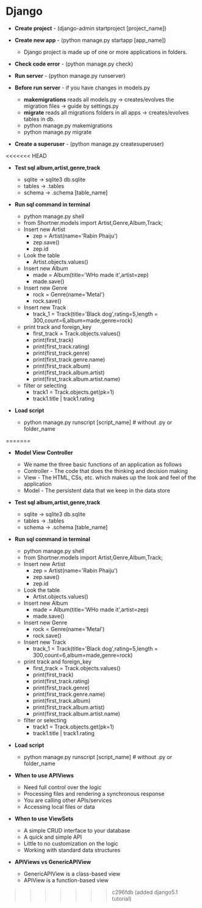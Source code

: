 # Django

- **Create project** - (django-admin startproject [project_name])

- **Create new app** - (python manage.py startapp [app_name])
  - Django project is made up of one or more applications in folders.

- **Check code error** - (python manage.py check)

- **Run server** - (python manage.py runserver)

- **Before run server** - if you have changes in models.py
  - **makemigrations** reads all models.py -> creates/evolves the migration files -> guide by settings.py
  - **migrate** reads all migrations folders in all apps -> creates/evolves tables in db.
  - python manage.py makemigrations
  - python manage.py migrate

- **Create a superuser** - (python manage.py createsuperuser)
  
<<<<<<< HEAD
- **Test sql album,artist,genre,track**
  - sqlite -> sqlite3 db.sqlite
  - tables -> .tables
  - schema -> .schema [table_name]

- **Run sql command in terminal**
  - python manage.py shell
  - from Shortner.models import Artist,Genre,Album,Track;
  - Insert new Artist
    - zep = Artist(name='Rabin Phaiju')
    - zep.save()
    - zep.id
  - Look the table
    - Artist.objects.values()
  - Insert new Album
    - made = Album(title='WHo made it',artist=zep)
    - made.save()
  - Insert new Genre
    - rock = Genre(name='Metal')
    - rock.save()
  - Insert new Track
    - track_1 = Track(title='Black dog',rating=5,length = 300,count=6,album=made,genre=rock)
  - print track and foreign_key
    - first_track = Track.objects.values()
    - print(first_track)
    - print(first_track.rating)
    - print(first_track.genre)
    - print(first_track.genre.name)
    - print(first_track.album)
    - print(first_track.album.artist)
    - print(first_track.album.artist.name)
  - filter or selecting
    - track1 = Track.objects.get(pk=1)
    - track1.title | track1.rating

- **Load script**
  - python manage.py runscript [script_name] # without .py or folder_name

=======
- **Model View Controller**
  - We name the three basic functions of an application as follows
  - Controller - The code that does the thinking and decision making
  - View - The HTML, CSs, etc. which makes up the look and feel of the application
  - Model - The persistent data that we keep in the data store

- **Test sql album,artist,genre,track**
  - sqlite -> sqlite3 db.sqlite
  - tables -> .tables
  - schema -> .schema [table_name]

- **Run sql command in terminal**
  - python manage.py shell
  - from Shortner.models import Artist,Genre,Album,Track;
  - Insert new Artist
    - zep = Artist(name='Rabin Phaiju')
    - zep.save()
    - zep.id
  - Look the table
    - Artist.objects.values()
  - Insert new Album
    - made = Album(title='WHo made it',artist=zep)
    - made.save()
  - Insert new Genre
    - rock = Genre(name='Metal')
    - rock.save()
  - Insert new Track
    - track_1 = Track(title='Black dog',rating=5,length = 300,count=6,album=made,genre=rock)
  - print track and foreign_key
    - first_track = Track.objects.values()
    - print(first_track)
    - print(first_track.rating)
    - print(first_track.genre)
    - print(first_track.genre.name)
    - print(first_track.album)
    - print(first_track.album.artist)
    - print(first_track.album.artist.name)
  - filter or selecting
    - track1 = Track.objects.get(pk=1)
    - track1.title | track1.rating

- **Load script**
  - python manage.py runscript [script_name] # without .py or folder_name

- **When to use APIViews**
  - Need full control over the logic
  - Processing files and rendering a synchronous response
  - You are calling other APIs/services
  - Accessing local files or data

- **When to use ViewSets**
  - A simple CRUD interface to your database
  - A quick and simple API
  - Little to no customization on the logic
  - Working with standard data structures

- **APIViews vs GenericAPIView**
  - GenericAPIView is a class-based view
  - APIView is a function-based view
>>>>>>> c296fdb (added django5.1 tutorial)
